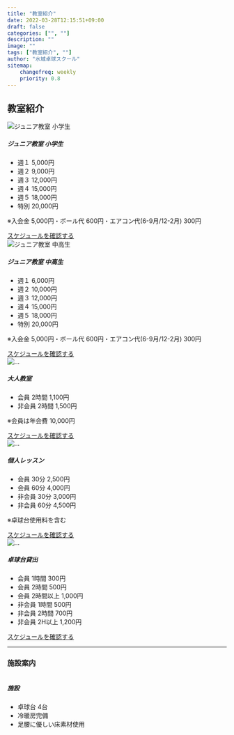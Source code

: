 ```yaml
---
title: "教室紹介"
date: 2022-03-28T12:15:51+09:00
draft: false
categories: ["", ""]
description: ""
image: ""
tags: ["教室紹介", ""]
author: "水城卓球スクール"
sitemap:
    changefreq: weekly
    priority: 0.8
---
```


## 教室紹介

<!-- =======================
Price-1 START -->
<div class="card-group">
    <div id="junior" class="card">
        <img src="/images/blog/115-2.jpg" class="card-img-top" alt="ジュニア教室 小学生">
        <div class="card-body">
            <h5 class="card-title">ジュニア教室 小学生</h5>
            <ul class="list-group list-group-flush">
            <li class="list-group-item text-primary border-primary">週１  5,000円</li>
            <li class="list-group-item text-primary border-primary">週２  9,000円</li>
            <li class="list-group-item text-primary border-primary">週３ 12,000円</li>
            <li class="list-group-item text-primary border-primary">週４ 15,000円</li>
            <li class="list-group-item text-primary border-primary">週５ 18,000円</li>
            <li class="list-group-item text-primary border-primary">特別 20,000円</li>
            </ul>
            <p class="card-text small">※入会金 5,000円・ボール代 600円・エアコン代(6-9月/12-2月) 300円</p>
            <div class="w-100 my-auto text-center"><a href="/schedule/#junior" class="btn btn-primary btn-small badge">スケジュールを確認する</a></div>
        </div>
        <div class="card-footer">
            <small class="text-muted"></small>
        </div>
    </div>
    <div class="card">
        <img src="/images/blog/115.jpg" class="card-img-top" alt="ジュニア教室 中高生">
        <div class="card-body">
            <h5 class="card-title">ジュニア教室 中高生</h5>
            <ul class="list-group list-group-flush">
            <li class="list-group-item text-primary border-primary">週１  6,000円</li>
            <li class="list-group-item text-primary border-primary">週２ 10,000円</li>
            <li class="list-group-item text-primary border-primary">週３ 12,000円</li>
            <li class="list-group-item text-primary border-primary">週４ 15,000円</li>
            <li class="list-group-item text-primary border-primary">週５ 18,000円</li>
            <li class="list-group-item text-primary border-primary">特別 20,000円</li>
            </ul>
            <p class="card-text small">※入会金 5,000円・ボール代 600円・エアコン代(6-9月/12-2月) 300円</p>
            <div class="w-100 my-auto text-center"><a href="/schedule/#junior" class="btn btn-primary btn-small badge">スケジュールを確認する</a></div>
        </div>
        <div class="card-footer">
            <small class="text-muted"></small>
        </div>
    </div>
</div>
<div class="card-group pt-4">
    <div id="adult" class="card">
        <img src="/images/blog/117.jpg" class="card-img-top" alt="...">
        <div class="card-body">
            <h5 class="card-title">大人教室</h5>
            <ul class="list-group list-group-flush">
            <li class="list-group-item text-primary border-primary"> 会員  2時間 1,100円</li>
            <li class="list-group-item text-primary border-primary">非会員 2時間 1,500円</li>
            </ul>
            <p class="card-text small">※会員は年会費 10,000円</p>
            <div class="w-100 my-auto text-center"><a href="/schedule/#adult" class="btn btn-primary btn-small badge">スケジュールを確認する</a></div>
        </div>
        <div class="card-footer">
            <small class="text-muted"></small>
        </div>
    </div>
    <div id="personal" class="card">
        <img src="/images/blog/115-5.jpg" class="card-img-top" alt="...">
        <div class="card-body">
            <h5 class="card-title">個人レッスン</h5>
            <ul class="list-group list-group-flush">
            <li class="list-group-item text-primary border-primary"> 会員  30分 2,500円</li>
            <li class="list-group-item text-primary border-primary"> 会員  60分 4,000円</li>
            <li class="list-group-item text-primary border-primary">非会員 30分 3,000円</li>
            <li class="list-group-item text-primary border-primary">非会員 60分 4,500円</li>
            </ul>
            <p class="card-text small">※卓球台使用料を含む</p>
            <div class="w-100 my-auto text-center"><a href="/schedule/#personal" class="btn btn-primary btn-small badge">スケジュールを確認する</a></div>
        </div>
        <div class="card-footer">
            <small class="text-muted"></small>
        </div>
    </div>
</div>
<div class="card-group">
    <div class="card">
        <img src="/images/blog/113.jpg" class="card-img-top" alt="...">
        <div class="card-body">
            <h5 class="card-title">卓球台貸出</h5>
            <ul class="list-group list-group-flush">
            <li class="list-group-item text-primary border-primary"> 会員  1時間 300円</li>
            <li class="list-group-item text-primary border-primary"> 会員  2時間 500円</li>
            <li class="list-group-item text-primary border-primary"> 会員  2時間以上 1,000円</li>
            <li class="list-group-item text-primary border-primary">非会員 1時間 500円</li>
            <li class="list-group-item text-primary border-primary">非会員 2時間 700円</li>
            <li class="list-group-item text-primary border-primary">非会員 2H以上 1,200円</li>
            </ul>
            <p class="card-text small"></p>
            <div class="w-100 my-auto text-center"><a href="/schedule/#rent" class="btn btn-primary btn-small badge">スケジュールを確認する</a></div>
        </div>
        <div class="card-footer">
            <small class="text-muted"></small>
        </div>
    </div>
    <div class="card hidden-xs pb-0">
        <div class="card-body">
        </div>
        <div class="card-footer">
        </div>
    </div>
</div>
<!-- =======================
Price-1 END -->

<div id="facility" class="pt-4"></div>
<hr />

### 施設案内

<div class="card bg-transparent mb-4">
    <div class="row">
    <div class="col-md-5">
    <img class="rounded-3" src="/images/blog/116.jpg" alt="">
    </div>
    <div class="col-md-7 mt-3 mt-md-0">
        <div class="card-body">
            <h5 class="card-title">施設</h5>
            <p class="card-text"></p>
            <ul class="list-group list-group-flush">
            <li class="list-group-item text-primary border-primary">卓球台  4台</li>
            <li class="list-group-item text-primary border-primary">冷暖房完備</li>
            <li class="list-group-item text-primary border-primary">足腰に優しい床素材使用</li>
            </ul>
        </div>
        <div class="card-footer">
            <small class="text-muted"></small>
        </div>
    </div>
    </div>
</div>
